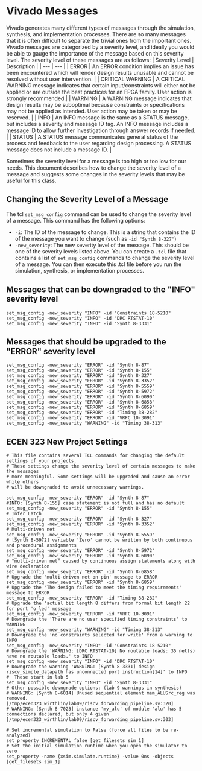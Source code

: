 # Vivado Messages

Vivado generates many different types of messages through the simulation, synthesis, and implementation processes.
There are so many messages that it is often difficult to separate the trivial ones from the important ones.
Vivado messages are categorized by a severity level, and ideally you would be able to gauge the importance of the message based on this severity level.
The severity level of these messages are as follows:
| Severity Level | Description |
| --- | --- |
| ERROR | An ERROR condition implies an issue has been encountered which will render design results unusable and cannot be resolved without user intervention. |
| CRITICAL WARNING | A CRITICAL WARNING message indicates that certain input/constraints will either not be applied or are outside the best practices for an FPGA family. User action is strongly recommended.|
| WARNING | A WARNING message indicates that design results may be suboptimal because constraints or specifications may not be applied as intended. User action may be taken or may be reserved. |
| INFO | An INFO message is the same as a STATUS message, but includes a severity and message ID tag. An INFO message includes a message ID to allow further investigation through answer records if needed. |
| STATUS | A STATUS message communicates general status of the process and feedback to the user regarding design processing. A STATUS message does not include a message ID. |

Sometimes the severity level for a message is too high or too low for our needs.
This document describes how to change the severity level of a message and suggests some changes in the severity levels that may be useful for this class.

## Changing the Severity Level of a Message

The tcl `set_msg_config` command can be used to change the severity level of a message.
This command has the following options:

* `-i`: The ID of the message to change. This is a string that contains the ID of the message you want to change (such as `-id "Synth 8-327"`)
* `-new_severity`: The new severity level of the message. This should be one of the severity levels listed above.
  You can create a `.tcl` file that contains a list of `set_msg_config` commands to change the severity level of a message.
  You can then execute this .tcl file before you run the simulation, synthesis, or implementation processes.

## Messages that can be downgraded to the "INFO" severity level

```
set_msg_config -new_severity "INFO" -id "Constraints 18-5210"
set_msg_config -new_severity "INFO" -id "DRC RTSTAT-10"
set_msg_config -new_severity "INFO" -id "Synth 8-3331"
```

## Messages that should be upgraded to the "ERROR" severity level

```
set_msg_config -new_severity "ERROR" -id "Synth 8-87"
set_msg_config -new_severity "ERROR" -id "Synth 8-155"
set_msg_config -new_severity "ERROR" -id "Synth 8-327"
set_msg_config -new_severity "ERROR" -id "Synth 8-3352"
set_msg_config -new_severity "ERROR" -id "Synth 8-5559"
set_msg_config -new_severity "ERROR" -id "Synth 8-5972"
set_msg_config -new_severity "ERROR" -id "Synth 8-6090"
set_msg_config -new_severity "ERROR" -id "Synth 8-6858"
set_msg_config -new_severity "ERROR" -id "Synth 8-6859"
set_msg_config -new_severity "ERROR" -id "Timing 38-282"
set_msg_config -new_severity "ERROR" -id "VRFC 10-3091"
set_msg_config -new_severity "WARNING" -id "Timing 38-313"
```

## ECEN 323 New Project Settings

```
# This file contains several TCL commands for changing the default settings of your projects.
# These settings change the severity level of certain messages to make the messages
# more meaningful. Some settings will be upgraded and cause an error while others
# will be downgraded to avoid unnecessary warnings.

set_msg_config -new_severity "ERROR" -id "Synth 8-87"
#INFO: [Synth 8-155] case statement is not full and has no default
set_msg_config -new_severity "ERROR" -id "Synth 8-155"
# Infer Latch
set_msg_config -new_severity "ERROR" -id "Synth 8-327"
set_msg_config -new_severity "ERROR" -id "Synth 8-3352"
# Multi-driven net
set_msg_config -new_severity "ERROR" -id "Synth 8-5559"
# [Synth 8-5972] variable 'Zero' cannot be written by both continuous and procedural assignments
set_msg_config -new_severity "ERROR" -id "Synth 8-5972"
set_msg_config -new_severity "ERROR" -id "Synth 8-6090"
# "multi-driven net" caused by continuous assign statements along with wire declaration
set_msg_config -new_severity "ERROR" -id "Synth 8-6858"
# Upgrade the 'multi-driven net on pin' message to ERROR
set_msg_config -new_severity "ERROR" -id "Synth 8-6859"
# Upgrade the 'The design failed to meet the timing requirements' message to ERROR
set_msg_config -new_severity "ERROR" -id "Timing 38-282"
# Upgrade the 'actual bit length 8 differs from formal bit length 22 for port 'o_led' message
set_msg_config -new_severity "ERROR" -id "VRFC 10-3091"
# Downgrade the 'There are no user specified timing constraints' to WARNING
set_msg_config -new_severity "WARNING" -id "Timing 38-313"
# Downgrade the 'no constraints selected for write' from a warning to INFO
set_msg_config -new_severity "INFO" -id "Constraints 18-5210"
# Downgrade the 'WARNING: [DRC RTSTAT-10] No routable loads: 35 net(s) have no routable loads.' to INFO
set_msg_config -new_severity "INFO" -id "DRC RTSTAT-10"
# Downgrade the warning 'WARNING: [Synth 8-3331] design riscv_simple_datapath has unconnected port instruction[14]' to INFO
#  These start in lab 5
set_msg_config -new_severity "INFO" -id "Synth 8-3331"
# Other possible downgrade options: (lab 9 warnings in synthesis)
# WARNING: [Synth 8-6014] Unused sequential element mem_ALUSrc_reg was removed.  [/tmp/ecen323_wirthlin/lab09/riscv_forwarding_pipeline.sv:320]
# WARNING: [Synth 8-7023] instance 'my_alu' of module 'alu' has 5 connections declared, but only 4 given [/tmp/ecen323_wirthlin/lab09/riscv_forwarding_pipeline.sv:303]

# Set incremental simulation to False (force all files to be re-analyzed)
set_property INCREMENTAL false [get_filesets sim_1]
# Set the initial simulation runtime when you open the simulator to zero
set_property -name {xsim.simulate.runtime} -value 0ns -objects [get_filesets sim_1]
```

<!--
INFO: [Synth 8-155] case statement is not full and has no default [/home/wirthlin/ee620/ECEN_620_wirthlin/grading/fall2023/ECEN_620_Hesl
ington/uart_receiver/tx.sv:88]
-->
